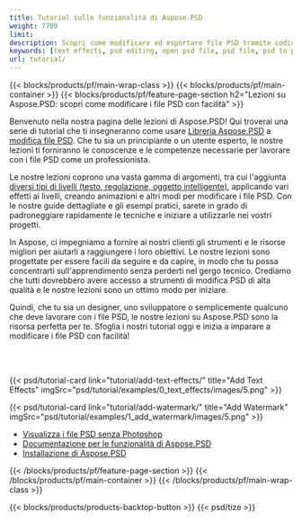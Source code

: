 ```yaml
---
title: Tutorial sulle funzionalità di Aspose.PSD
weight: 7700
limit: 
description: Scopri come modificare ed esportare file PSD tramite codice.
keywords: [text effects, psd editing, open psd file, psd file, psd to png, psd file format, PSD API, Aspose.PSD library, Aspose.PSD tutorial]
url: tutorial/
---
```


{{< blocks/products/pf/main-wrap-class >}}
{{< blocks/products/pf/main-container >}}
{{< blocks/products/pf/feature-page-section h2="Lezioni su Aspose.PSD: scopri come modificare i file PSD con facilità" >}}

<p>
Benvenuto nella nostra pagina delle lezioni di Aspose.PSD! Qui troverai una serie di tutorial che ti insegneranno come usare <a href="https://www.nuget.org/packages/Aspose.PSD">Libreria Aspose.PSD</a> a <a href="https://products.aspose.app/psd/editor/">modifica file PSD</a>. Che tu sia un principiante o un utente esperto, le nostre lezioni ti forniranno le conoscenze e le competenze necessarie per lavorare con i file PSD come un professionista.</p>
<p>
Le nostre lezioni coprono una vasta gamma di argomenti, tra cui l'aggiunta <a href="https://docs.aspose.com/psd/net/layers-and-mask-information-section/">diversi tipi di livelli (testo, regolazione, oggetto intelligente)</a>, applicando vari effetti ai livelli, creando animazioni e altri modi per modificare i file PSD. Con le nostre guide dettagliate e gli esempi pratici, sarete in grado di padroneggiare rapidamente le tecniche e iniziare a utilizzarle nei vostri progetti.</p>
<p>
In Aspose, ci impegniamo a fornire ai nostri clienti gli strumenti e le risorse migliori per aiutarli a raggiungere i loro obiettivi. Le nostre lezioni sono progettate per essere facili da seguire e da capire, in modo che tu possa concentrarti sull'apprendimento senza perderti nel gergo tecnico. Crediamo che tutti dovrebbero avere accesso a strumenti di modifica PSD di alta qualità e le nostre lezioni sono un ottimo modo per iniziare.</p>
<p>
Quindi, che tu sia un designer, uno sviluppatore o semplicemente qualcuno che deve lavorare con i file PSD, le nostre lezioni su Aspose.PSD sono la risorsa perfetta per te. Sfoglia i nostri tutorial oggi e inizia a imparare a modificare i file PSD con facilità!</p>

<br />
<br />

{{< psd/tutorial-card link="tutorial/add-text-effects/" title="Add Text Effects" imgSrc="psd/tutorial/examples/0_text_effects/images/5.png" >}}

{{< psd/tutorial-card link="tutorial/add-watermark/" title="Add Watermark" imgSrc="psd/tutorial/examples/1_add_watermark/images/5.png" >}}


<div class="code-sample">
    <ul class="link-list">
        <li class="link-item"><a href="https://products.aspose.com/psd/view/">Visualizza i file PSD senza Photoshop</a></li>
        <li class="link-item"><a href="https://docs.aspose.com/psd/net/features/">Documentazione per le funzionalità di Aspose.PSD</a></li>
        <li class="link-item"><a href="https://docs.aspose.com/psd/net/installation/">Installazione di Aspose.PSD</a></li>
    </ul>
</div>


{{< /blocks/products/pf/feature-page-section >}}
{{< /blocks/products/pf/main-container >}}
{{< /blocks/products/pf/main-wrap-class >}}

{{< blocks/products/products-backtop-button >}}
{{< psd/tize >}}
